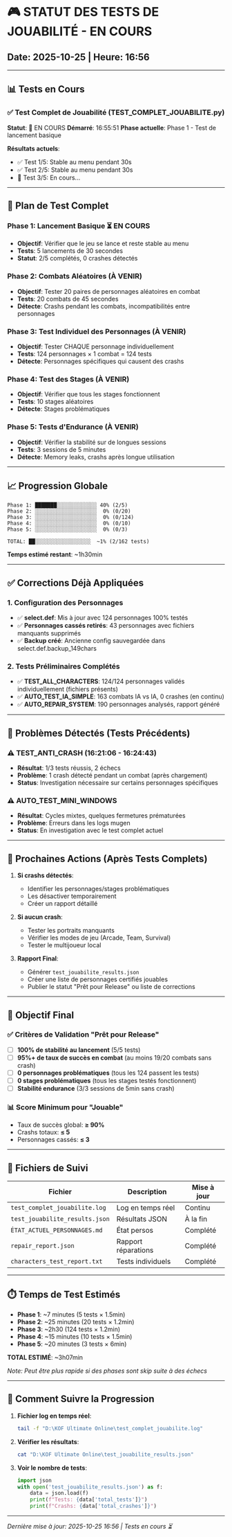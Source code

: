 # 🎮 STATUT DES TESTS DE JOUABILITÉ - EN COURS

## Date: 2025-10-25 | Heure: 16:56

---

## 📊 Tests en Cours

### ✅ Test Complet de Jouabilité (TEST_COMPLET_JOUABILITE.py)
**Statut**: 🔄 EN COURS
**Démarré**: 16:55:51
**Phase actuelle**: Phase 1 - Test de lancement basique

**Résultats actuels**:
- ✅ Test 1/5: Stable au menu pendant 30s
- ✅ Test 2/5: Stable au menu pendant 30s
- 🔄 Test 3/5: En cours...

---

## 🎯 Plan de Test Complet

### Phase 1: Lancement Basique ⏳ EN COURS
- **Objectif**: Vérifier que le jeu se lance et reste stable au menu
- **Tests**: 5 lancements de 30 secondes
- **Statut**: 2/5 complétés, 0 crashes détectés

### Phase 2: Combats Aléatoires (À VENIR)
- **Objectif**: Tester 20 paires de personnages aléatoires en combat
- **Tests**: 20 combats de 45 secondes
- **Détecte**: Crashs pendant les combats, incompatibilités entre personnages

### Phase 3: Test Individuel des Personnages (À VENIR)
- **Objectif**: Tester CHAQUE personnage individuellement
- **Tests**: 124 personnages × 1 combat = 124 tests
- **Détecte**: Personnages spécifiques qui causent des crashs

### Phase 4: Test des Stages (À VENIR)
- **Objectif**: Vérifier que tous les stages fonctionnent
- **Tests**: 10 stages aléatoires
- **Détecte**: Stages problématiques

### Phase 5: Tests d'Endurance (À VENIR)
- **Objectif**: Vérifier la stabilité sur de longues sessions
- **Tests**: 3 sessions de 5 minutes
- **Détecte**: Memory leaks, crashs après longue utilisation

---

## 📈 Progression Globale

```
Phase 1: ███████░░░░░░░░░░░░░ 40% (2/5)
Phase 2: ░░░░░░░░░░░░░░░░░░░░  0% (0/20)
Phase 3: ░░░░░░░░░░░░░░░░░░░░  0% (0/124)
Phase 4: ░░░░░░░░░░░░░░░░░░░░  0% (0/10)
Phase 5: ░░░░░░░░░░░░░░░░░░░░  0% (0/3)

TOTAL: ██░░░░░░░░░░░░░░░░░░  ~1% (2/162 tests)
```

**Temps estimé restant**: ~1h30min

---

## ✅ Corrections Déjà Appliquées

### 1. Configuration des Personnages
- ✅ **select.def**: Mis à jour avec 124 personnages 100% testés
- ✅ **Personnages cassés retirés**: 43 personnages avec fichiers manquants supprimés
- ✅ **Backup créé**: Ancienne config sauvegardée dans select.def.backup_149chars

### 2. Tests Préliminaires Complétés
- ✅ **TEST_ALL_CHARACTERS**: 124/124 personnages validés individuellement (fichiers présents)
- ✅ **AUTO_TEST_IA_SIMPLE**: 163 combats IA vs IA, 0 crashes (en continu)
- ✅ **AUTO_REPAIR_SYSTEM**: 190 personnages analysés, rapport généré

---

## 🚨 Problèmes Détectés (Tests Précédents)

### ⚠️ TEST_ANTI_CRASH (16:21:06 - 16:24:43)
- **Résultat**: 1/3 tests réussis, 2 échecs
- **Problème**: 1 crash détecté pendant un combat (après chargement)
- **Status**: Investigation nécessaire sur certains personnages spécifiques

### ⚠️ AUTO_TEST_MINI_WINDOWS
- **Résultat**: Cycles mixtes, quelques fermetures prématurées
- **Problème**: Erreurs dans les logs mugen
- **Status**: En investigation avec le test complet actuel

---

## 📝 Prochaines Actions (Après Tests Complets)

1. **Si crashs détectés**:
   - Identifier les personnages/stages problématiques
   - Les désactiver temporairement
   - Créer un rapport détaillé

2. **Si aucun crash**:
   - Tester les portraits manquants
   - Vérifier les modes de jeu (Arcade, Team, Survival)
   - Tester le multijoueur local

3. **Rapport Final**:
   - Générer `test_jouabilite_results.json`
   - Créer une liste de personnages certifiés jouables
   - Publier le statut "Prêt pour Release" ou liste de corrections

---

## 🎯 Objectif Final

### ✅ Critères de Validation "Prêt pour Release"

- [ ] **100% de stabilité au lancement** (5/5 tests)
- [ ] **95%+ de taux de succès en combat** (au moins 19/20 combats sans crash)
- [ ] **0 personnages problématiques** (tous les 124 passent les tests)
- [ ] **0 stages problématiques** (tous les stages testés fonctionnent)
- [ ] **Stabilité endurance** (3/3 sessions de 5min sans crash)

### 📊 Score Minimum pour "Jouable"
- Taux de succès global: **≥ 90%**
- Crashs totaux: **≤ 5**
- Personnages cassés: **≤ 3**

---

## 📂 Fichiers de Suivi

| Fichier | Description | Mise à jour |
|---------|-------------|-------------|
| `test_complet_jouabilite.log` | Log en temps réel | Continu |
| `test_jouabilite_results.json` | Résultats JSON | À la fin |
| `ÉTAT_ACTUEL_PERSONNAGES.md` | État persos | Complété |
| `repair_report.json` | Rapport réparations | Complété |
| `characters_test_report.txt` | Tests individuels | Complété |

---

## ⏱️ Temps de Test Estimés

- **Phase 1**: ~7 minutes (5 tests × 1.5min)
- **Phase 2**: ~25 minutes (20 tests × 1.2min)
- **Phase 3**: ~2h30 (124 tests × 1.2min)
- **Phase 4**: ~15 minutes (10 tests × 1.5min)
- **Phase 5**: ~20 minutes (3 tests × 6min)

**TOTAL ESTIMÉ**: ~3h07min

*Note: Peut être plus rapide si des phases sont skip suite à des échecs*

---

## 🔧 Comment Suivre la Progression

1. **Fichier log en temps réel**:
   ```bash
   tail -f "D:\KOF Ultimate Online\test_complet_jouabilite.log"
   ```

2. **Vérifier les résultats**:
   ```bash
   cat "D:\KOF Ultimate Online\test_jouabilite_results.json"
   ```

3. **Voir le nombre de tests**:
   ```python
   import json
   with open('test_jouabilite_results.json') as f:
       data = json.load(f)
       print(f"Tests: {data['total_tests']}")
       print(f"Crashs: {data['total_crashes']}")
   ```

---

*Dernière mise à jour: 2025-10-25 16:56 | Tests en cours ⏳*
